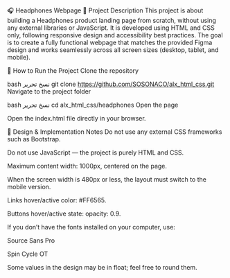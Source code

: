🎧 Headphones Webpage
📌 Project Description
This project is about building a Headphones product landing page from scratch, without using any external libraries or JavaScript.
It is developed using HTML and CSS only, following responsive design and accessibility best practices.
The goal is to create a fully functional webpage that matches the provided Figma design and works seamlessly across all screen sizes (desktop, tablet, and mobile).

🚀 How to Run the Project
Clone the repository

bash
نسخ
تحرير
git clone https://github.com/SOSONACO/alx_html_css.git
Navigate to the project folder

bash
نسخ
تحرير
cd alx_html_css/headphones
Open the page

Open the index.html file directly in your browser.

📝 Design & Implementation Notes
Do not use any external CSS frameworks such as Bootstrap.

Do not use JavaScript — the project is purely HTML and CSS.

Maximum content width: 1000px, centered on the page.

When the screen width is 480px or less, the layout must switch to the mobile version.

Links hover/active color: #FF6565.

Buttons hover/active state: opacity: 0.9.

If you don’t have the fonts installed on your computer, use:

Source Sans Pro

Spin Cycle OT

Some values in the design may be in float; feel free to round them.
